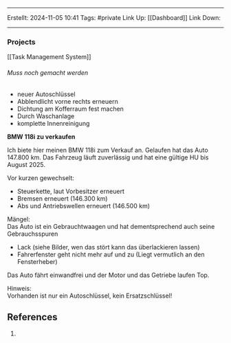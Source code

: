 
--- 
Erstellt: 2024-11-05    10:41 
Tags: #private
Link Up: [[Dashboard]]
Link Down:

--- 
### Projects
[[Task Management System]]













###### Muss noch gemacht werden
- neuer Autoschlüssel
- Abblendlicht vorne rechts erneuern
- Dichtung am Kofferraum fest machen
- Durch Waschanlage
- komplette Innenreinigung 









**BMW 118i zu verkaufen** 

Ich biete hier meinen BMW 118i zum Verkauf an. Gelaufen hat das Auto 147.800 km. Das Fahrzeug läuft zuverlässig und hat eine gültige HU bis August 2025.  
  
Vor kurzen gewechselt:  
- Steuerkette, laut Vorbesitzer erneuert  
- Bremsen erneuert (146.300 km)  
- Abs und Antriebswellen erneuert (146.500 km)  
  
Mängel:  
Das Auto ist ein Gebrauchtwaagen und hat dementsprechend auch seine Gebrauchsspuren  
- Lack (siehe Bilder, wen das stört kann das überlackieren lassen)  
- Fahrerfenster geht nicht mehr auf und zu (Liegt vermutlich an den Fensterheber)  
  
Das Auto fährt einwandfrei und der Motor und das Getriebe laufen Top.  
  
Hinweis:  
Vorhanden ist nur ein Autoschlüssel, kein Ersatzschlüssel!



## References
1. 
